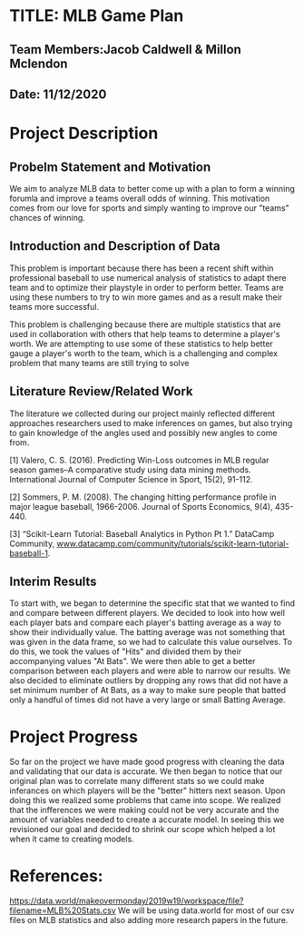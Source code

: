 # TITLE: MLB Game Plan
## Team Members:Jacob Caldwell & Millon Mclendon
## Date: 11/12/2020

# Project Description
## Probelm Statement and Motivation
We aim to analyze MLB data to better come up with a plan to form a winning forumla and improve a teams overall odds of winning. This motivation comes from our love for sports and simply wanting to improve our "teams" chances of winning.

## Introduction and Description of Data
This problem is important because there has been a recent shift within professional baseball to use numerical analysis of statistics to adapt there team and to optimize their playstyle in order to perform better. Teams are using these numbers to try to win more games and as a result make their teams more successful.

This problem is challenging because there are multiple statistics that are used in collaboration with others that help teams to determine a player's worth. We are attempting to use some of these statistics to help better gauge a player's worth to the team, which is a challenging and complex problem that many teams are still trying to solve

## Literature Review/Related Work
The literature we collected during our project mainly reflected different approaches researchers used to make inferences on games, but also trying to gain knowledge of the angles used and possibly new angles to come from.

[1] Valero, C. S. (2016). Predicting Win-Loss outcomes in MLB regular season games–A comparative study using data mining methods. International Journal of Computer Science in Sport, 15(2), 91-112.

[2] Sommers, P. M. (2008). The changing hitting performance profile in major league baseball, 1966-2006. Journal of Sports Economics, 9(4), 435-440.

[3] “Scikit-Learn Tutorial: Baseball Analytics in Python Pt 1.” DataCamp Community, www.datacamp.com/community/tutorials/scikit-learn-tutorial-baseball-1. 

## Interim Results
To start with, we began to determine the specific stat that we wanted to find and compare between different players. We decided to look into how well each player bats and compare each player's batting average as a way to show their individually value. The batting average was not something that was given in the data frame, so we had to calculate this value ourselves. To do this, we took the values of "Hits" and divided them by their accompanying values "At Bats". We were then able to get a better comparison between each players and were able to narrow our results. We also decided to eliminate outliers by dropping any rows that did not have a set minimum number of At Bats, as a way to make sure people that batted only a handful of times did not have a very large or small Batting Average.  

# Project Progress
So far on the project we have made good progress with cleaning the data and validating that our data is accurate. We then began to notice that our original plan was to correlate many different stats so we could make inferances on which players will be the "better" hitters next season. Upon doing this we realized some problems that came into scope. We realized that the infferences we were making could not be very accurate and the amount of variables needed to create a accurate model. In seeing this we revisioned our goal and decided to shrink our scope which helped a lot when it came to creating models.

# References:
https://data.world/makeovermonday/2019w19/workspace/file?filename=MLB%20Stats.csv We will be using data.world for most of our csv files on MLB statistics and also adding more research papers in the future.
